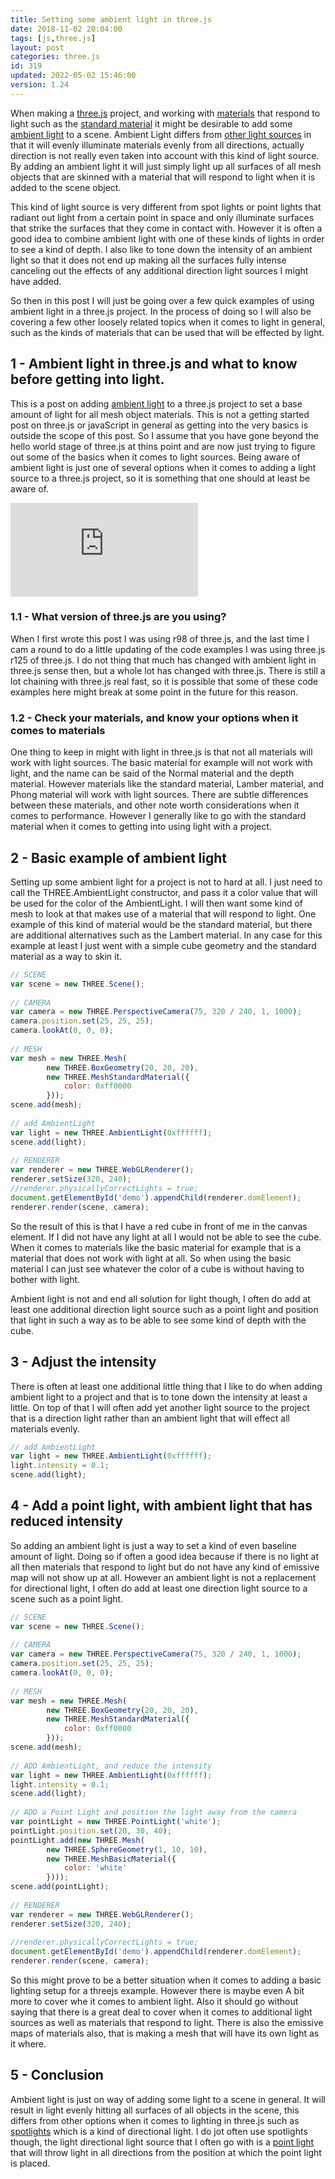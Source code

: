 ```yaml
---
title: Setting some ambient light in three.js
date: 2018-11-02 20:04:00
tags: [js,three.js]
layout: post
categories: three.js
id: 319
updated: 2022-05-02 15:46:00
version: 1.24
---
```


When making a [three.js](https://threejs.org/) project, and working with [materials](/2018/04/30/threejs-materials/) that respond to light such as the [standard material](/2021/04/27/threejs-standard-material/) it might be desirable to add some [ambient light](https://threejs.org/docs/index.html#api/en/lights/AmbientLight) to a scene. Ambient Light differs from [other light sources](/2022/02/25/threejs-light/) in that it will evenly illuminate materials evenly from all directions, actually direction is not really even taken into account with this kind of light source. By adding an ambient light it will just simply light up all surfaces of all mesh objects that are skinned with a material that will respond to light when it is added to the scene object. 

This kind of light source is very different from spot lights or point lights that radiant out light from a certain point in space and only illuminate surfaces that strike the surfaces that they come in contact with. However it is often a good idea to combine ambient light with one of these kinds of lights in order to see a kind of depth. I also like to tone down the intensity of an ambient light so that it does not end up making all the surfaces fully intense canceling out the effects of any additional direction light sources I might have added.

So then in this post I will just be going over a few quick examples of using ambient light in a three.js project. In the process of doing so I will also be covering a few other loosely related topics when it comes to light in general, such as the kinds of materials that can be used that will be effected by light.

<!-- more -->

## 1 - Ambient light in three.js and what to know before getting into light.

This is a post on adding [ambient light](https://en.wikipedia.org/wiki/Shading#Ambient_lighting) to a three.js project to set a base amount of light for all mesh object materials. This is not a getting started post on three.js or javaScript in general as getting into the very basics is outside the scope of this post. So I assume that you have gone beyond the hello world stage of three.js at thins point and are now just trying to figure out some of the basics when it comes to light sources. Being aware of ambient light is just one of several options when it comes to adding a light source to a three.js project, so it is something that one should at least be aware of.

<iframe class="youtube_video" src="https://www.youtube.com/embed/tZYqkZYOK2I" title="YouTube video player" frameborder="0" allow="accelerometer; autoplay; clipboard-write; encrypted-media; gyroscope; picture-in-picture" allowfullscreen></iframe>

### 1.1 - What version of three.js are you using?

When I first wrote this post I was using r98 of three.js, and the last time I cam a round to do a little updating of the code examples I was using three.js r125 of three.js. I do not thing that much has changed with ambient light in three.js sense then, but a whole lot has changed with three.js. There is still a lot chaining with three.js real fast, so it is possible that some of these code examples here might break at some point in the future for this reason.

### 1.2 - Check your materials, and know your options when it comes to materials

One thing to keep in might with light in three.js is that not all materials will work with light sources. The basic material for example will not work with light, and the name can be said of the Normal material and the depth material. However materials like the standard material, Lamber material, and Phong material will work with light sources. There are subtle differences between these materials, and other note worth considerations when it comes to performance. However I generally like to go with the standard material when it comes to getting into using light with a project.

## 2 - Basic example of ambient light

Setting up some ambient light for a project is not to hard at all. I just need to call the THREE.AmbientLight constructor, and pass it a color value that will be used for the color of the AmbientLight. I will then want some kind of mesh to look at that makes use of a material that will respond to light. One example of this kind of material would be the standard material, but there are additional alternatives such as the Lambert material. In any case for this example at least I just went with a simple cube geometry and the standard material as a way to skin it.

```js
// SCENE
var scene = new THREE.Scene();
 
// CAMERA
var camera = new THREE.PerspectiveCamera(75, 320 / 240, 1, 1000);
camera.position.set(25, 25, 25);
camera.lookAt(0, 0, 0);
 
// MESH
var mesh = new THREE.Mesh(
        new THREE.BoxGeometry(20, 20, 20),
        new THREE.MeshStandardMaterial({
            color: 0xff0000
        }));
scene.add(mesh);
 
// add AmbientLight
var light = new THREE.AmbientLight(0xffffff);
scene.add(light);
 
// RENDERER
var renderer = new THREE.WebGLRenderer();
renderer.setSize(320, 240);
//renderer.physicallyCorrectLights = true;
document.getElementById('demo').appendChild(renderer.domElement);
renderer.render(scene, camera);
```

So the result of this is that I have a red cube in front of me in the canvas element. If I did not have any light at all I would not be able to see the cube. When it comes to materials like the basic material for example that is a material that does not work with light at all. So when using the basic material I can just see whatever the color of a cube is without having to bother with light.

Ambient light is not and end all solution for light though, I often do add at least one additional direction light source such as a point light and position that light in such a way as to be able to see some kind of depth with the cube.

## 3 - Adjust the intensity

There is often at least one additional little thing that I like to do when adding ambient light to a project and that is to tone down the intensity at least a little. On top of that I will often add yet another light source to the project that is a direction light rather than an ambient light that will effect all materials evenly.

```js
// add AmbientLight
var light = new THREE.AmbientLight(0xffffff);
light.intensity = 0.1;
scene.add(light);
```

## 4 - Add a point light, with ambient light that has reduced intensity

So adding an ambient light is just a way to set a kind of even baseline amount of light. Doing so if often a good idea because if there is no light at all then materials that respond to light but do not have any kind of emissive map will not show up at all. However an ambient light is not a replacement for directional light, I often do add at least one direction light source to a scene such as a point light.

```js
// SCENE
var scene = new THREE.Scene();
 
// CAMERA
var camera = new THREE.PerspectiveCamera(75, 320 / 240, 1, 1000);
camera.position.set(25, 25, 25);
camera.lookAt(0, 0, 0);
 
// MESH
var mesh = new THREE.Mesh(
        new THREE.BoxGeometry(20, 20, 20),
        new THREE.MeshStandardMaterial({
            color: 0xff0000
        }));
scene.add(mesh);
 
// ADD AmbientLight, and reduce the intensity
var light = new THREE.AmbientLight(0xffffff);
light.intensity = 0.1;
scene.add(light);
 
// ADD a Point Light and position the light away from the camera
var pointLight = new THREE.PointLight('white');
pointLight.position.set(20, 30, 40);
pointLight.add(new THREE.Mesh(
        new THREE.SphereGeometry(1, 10, 10),
        new THREE.MeshBasicMaterial({
            color: 'white'
        })));
scene.add(pointLight);
 
// RENDERER
var renderer = new THREE.WebGLRenderer();
renderer.setSize(320, 240);
 
//renderer.physicallyCorrectLights = true;
document.getElementById('demo').appendChild(renderer.domElement);
renderer.render(scene, camera);
```

So this might prove to be a better situation when it comes to adding a basic lighting setup for a threejs example. However there is maybe even A bit more to cover whe it comes to ambient light. Also it should go without saying that there is a great deal to cover when it comes to additional light sources as well as materials that respond to light. There is also the emissive maps of materials also, that is making a mesh that will have its own light as it where.

## 5 - Conclusion

Ambient light is just on way of adding some light to a scene in general. It will result in light evenly hitting all surfaces of all objects in the scene, this differs from other options when it comes to lighting in three.js such as [spotlights](/2018/04/11/threejs-spotlights/) which is a kind of directional light. I do jot often use spotlights though, the light directional light source that I often go with is a [point light](/2019/06/02/threejs-point-light/) that will throw light in all directions from the position at which the point light is placed.
